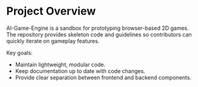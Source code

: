 # Project Overview

AI-Game-Engine is a sandbox for prototyping browser-based 2D games. The repository provides skeleton code and guidelines so contributors can quickly iterate on gameplay features.

Key goals:

- Maintain lightweight, modular code.
- Keep documentation up to date with code changes.
- Provide clear separation between frontend and backend components.
